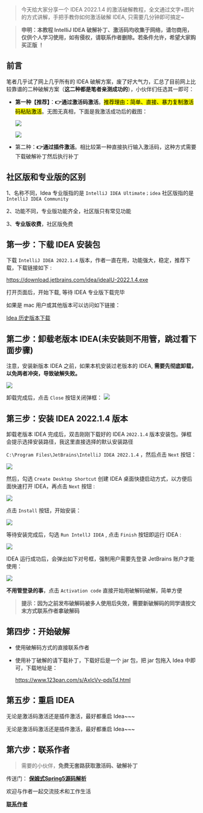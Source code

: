 

> 今天给大家分享一个 IDEA 2022.1.4 的激活破解教程，全文通过文字+图片的方式讲解，手把手教你如何激活破解 IDEA, 只需要几分钟即可搞定~

> **申明：本教程 IntelliJ IDEA 破解补丁、激活码均收集于网络，请勿商用，仅供个人学习使用，如有侵权，请联系作者删除。若条件允许，希望大家购买正版 ！**

## 前言

笔者几乎试了网上几乎所有的 IDEA 破解方案，废了好大气力，汇总了目前网上比较靠谱的二种破解方案（**这二种都是笔者亲测成功的**），小伙伴们任选其一即可：

* **第一种【推荐】**：**👉通过激活码激活**。<mark>推荐理由：简单、直接、暴力复制激活码粘贴激活</mark>。无图无真相，下面是我激活成功后的截图：

  ![](https://firefish-dev-images.oss-cn-hangzhou.aliyuncs.com/dev-images/2023-05-25-00-00-35-image.png)

  ![](https://firefish-dev-images.oss-cn-hangzhou.aliyuncs.com/dev-images/2023-05-24-23-59-21-image.png)

* 第二种：**👉通过插件激活**。相比较第一种直接执行输入激活码，这种方式需要下载破解补丁然后执行补丁

## 社区版和专业版的区别

1、名称不同，Idea 专业版指的是 `IntelliJ IDEA Ultimate；idea` 社区版指的是 `IntelliJ IDEA Community`

2、功能不同，专业版功能齐全，社区版只有常见功能

3、**专业版收费**，社区版免费

## 第一步：下载 IDEA 安装包

下载 `IntelliJ IDEA 2022.1.4` 版本，作者一直在用，功能强大，稳定，推荐下载，下载链接如下 :

<a href="https://download.jetbrains.com/idea/ideaIU-2022.1.4.exe">https://download.jetbrains.com/idea/ideaIU-2022.1.4.exe</a>

打开页面后，开始下载, 等待 IDEA 专业版下载完毕

如果是 mac 用户或其他版本可以访问如下链接：

<a href="https://www.jetbrains.com.cn/idea/download/other.html">Idea 历史版本下载</a>

## 第二步：卸载老版本 IDEA(未安装则不用管，跳过看下面步骤)

注意，安装新版本 IDEA 之前，如果本机安装过老版本的 IDEA, **需要先彻底卸载，以免两者冲突，导致破解失败。**

![](https://firefish-dev-images.oss-cn-hangzhou.aliyuncs.com/dev-images/164604171691955.jpeg)

卸载完成后，点击 `Close` 按钮关闭弹框：
![](https://firefish-dev-images.oss-cn-hangzhou.aliyuncs.com/dev-images/164604174406150.jpeg)

## 第三步：安装 IDEA 2022.1.4 版本

卸载老版本 IDEA 完成后，双击刚刚下载好的 IDEA `2022.1.4` 版本安装包。弹框会提示选择安装路径，我这里直接选择的默认安装路径

`C:\Program Files\JetBrains\IntelliJ IDEA 2022.1.4` ，然后点击 `Next` 按钮：

![](https://firefish-dev-images.oss-cn-hangzhou.aliyuncs.com/dev-images/164990923263634.png)

然后，勾选 `Create Desktop Shortcut` 创建 IDEA 桌面快捷启动方式，以方便后面快速打开 IDEA，再点击 `Next` 按钮 :

![](https://firefish-dev-images.oss-cn-hangzhou.aliyuncs.com/dev-images/164604195273430.png)

点击 `Install` 按钮，开始安装：

![](https://firefish-dev-images.oss-cn-hangzhou.aliyuncs.com/dev-images/164604205048090.png)

等待安装完成后，勾选 `Run IntellJ IDEA` , 点击 `Finish` 按钮即运行 IDEA :

![](https://firefish-dev-images.oss-cn-hangzhou.aliyuncs.com/dev-images/164604217799832.png)

IDEA 运行成功后，会弹出如下对号框，强制用户需要先登录 JetBrains 账户才能使用：

![](https://firefish-dev-images.oss-cn-hangzhou.aliyuncs.com/dev-images/164403992752191.png)

**不用管登录的事**，点击 `Activation code` 直接开始用破解码破解，简单方便

>  **提示：因为之前发布破解码被多人使用后失效，需要新破解码的同学请按文末方式联系作者拿破解码**

## 第四步：开始破解

* 使用破解码方式的直接联系作者

* 使用补丁破解的请下载补丁，下载好后是一个 jar 包，把 jar 包拖入 Idea 中即可，下载地址是：

  https://www.123pan.com/s/AxlcVv-pdsTd.html

## 第五步：重启 IDEA

无论是激活码激活还是插件激活，最好都重启 Idea~~~

无论是激活码激活还是插件激活，最好都重启 Idea~~~

## 第六步：联系作者

> 需要的小伙伴，**免费无套路获取激活码、破解补丁**

传送门： <a href="https://gitee.com/firefish985/spring-framework-deepanalysis/tree/5.1.x#项目介绍">**保姆式Spring5源码解析**</a>

欢迎与作者一起交流技术和工作生活

<a href="https://gitee.com/firefish985/spring-framework-deepanalysis/tree/5.1.x#联系作者">**联系作者**</a>